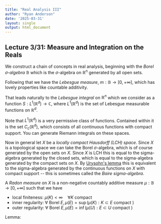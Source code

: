 ```yaml
---
title: "Real Analysis III"
author: "Ryan Anderson"
date: '2025-03-31'
layout: single
output: html_document
---
```


## Lecture 3/31: Measure and Integration on the Reals
We construct a chain of concepts in real analysis, beginning with the _Borel $\sigma$-algebra_ $\mathbb{B}$ which is the $\sigma$-algebra on $\mathbb{R}^n$ generated by all open sets.

Following that we have the _Lebesgue measure_, $m: \mathbb{B} \to [0,+\infty]$, which has lovely properties like countable additivity.

That leads naturally to the _Lebesgue integral_ on $\mathbb{R}^n$ which we consider as a function $S: L^1(\mathbb{R}^d) \to \mathbb{C}$, where $L^1(\mathbb{R}^d)$ is the set of Lebesgue measurable functions on $\mathbb{R}^d$.

Note that $L^1(\mathbb{R}^d)$ is a very permissive class of functions. Contained within it is the set $C_c(\mathbb{R}^d)$, which consists of all continuous functions with compact support. You can generate Riemann integrals on these spaces.

Now in general let $X$ be a _locally compact Hausdorff (LCH) space_. Since $X$ is a topological space we can take the Borel $\sigma$-algebra, which is of course generated by the open sets on $X$. Since $X$ is LCH this is equal to the sigma-algebra generated by the closed sets, which is equal to the sigma-algebra generated by the compact sets on $X$. By [Urysohn's lemma](https://en.wikipedia.org/wiki/Urysohn%27s_lemma) this is equivalent to the sigma-algebra generated by the continuous functions on $X$ with compact support -- this is sometimes called the _Baire sigma-algebra._

A _Radon measure_ on $X$ is a non-negative countably additive measure $\mu: \mathbb{B} \to [0, +\infty]$ such that we have
- local finiteness: $\mu(K) < \infty \quad \forall K$ compact
- inner regularity: $\forall \text{ Borel } E, \mu(E) = \sup (\mu(K): K \subset E \text{ compact })$
- outer regularity: $\forall \text{ Borel } E, \mu(E) = \inf (\mu(U): E \subset U \text{ compact })$

Lemma: 
